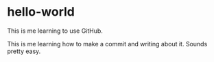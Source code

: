 # hello-world
This is me learning to use GitHub.

This is me learning how to make a commit and writing about it.
Sounds pretty easy.
